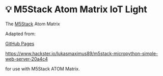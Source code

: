 # :bulb: M5Stack Atom Matrix IoT Light

The [M5Stack](https://m5stack.com/) Atom Matrix 

Adapted from:

[GitHub Pages](https://pages.github.com/)


https://www.hackster.io/lukasmaximus89/m5stack-micropython-simple-web-server-20a4c4 

for use with M5Stack ATOM Matrix.
